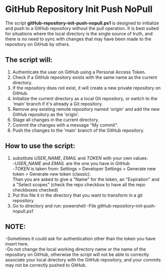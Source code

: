# GitHub Repository Init Push NoPull
The script <b>gitHub-repository-init-push-nopull.ps1</b> is designed to initialize and push to a GitHub repository without the pull operation.
It is best suited for situations where the local directory is the single source of truth, and there is no need to sync with changes that may have been made to the repository on GitHub by others.

## The script will:
1) Authenticate the user on GitHub using a Personal Access Token.
2) Check if a GitHub repository exists with the same name as the current directory.
3) If the repository does not exist, it will create a new private repository on GitHub.
4) Initialize the current directory as a local Git repository, or switch to the 'main' branch if it's already a Git repository.
5) Remove any existing remote repository named 'origin' and add the new GitHub repository as the 'origin'.
6) Stage all changes in the current directory.
7) Commit the changes with a message "My commit".
8) Push the changes to the 'main' branch of the GitHub repository.

## How to use the script:
1) substitute _USER_NAME_, _EMAIL_ and _TOKEN_ with your own values:<br>
-_USER_NAME_ and _EMAIL_ are the one you have in GitHub<br>
-_TOKEN_ is taken from: Settings > Developer Settings > Generate new token > Generate new token (classic).<br>
Than you are asked to give a "Name" for the token, an "Expiration" and a "Select scopes" (check the repo checkbox to have all the repo checkboxes checked)
2) Put this file it in the directory that you want to transform in a git repository
3) Go to directory and run: powershell -File gitHub-repository-init-push-nopull.ps1


## NOTE:
-Sometimes it could ask for authentication other than the token you have insert here.<br>
-Do not change the local working directory name or the name of the repository on GitHub, otherwise the script will not be able to correctly associate your local directory with the GitHub repository, and your commits may not be correctly pushed to GitHub.
